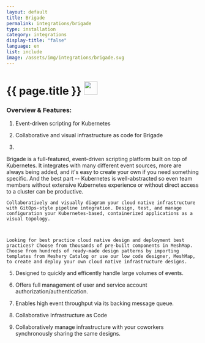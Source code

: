 ```yaml
---
layout: default
title: Brigade
permalink: integrations/brigade
type: installation
category: integrations
display-title: "false"
language: en
list: include
image: /assets/img/integrations/brigade.svg
---
```


<h1>{{ page.title }} <img src="{{ page.image }}" style="width: 35px; height: 35px;" /></h1>


<!-- This needs replaced with the Category property, not the sub-category.
 #### Category: brigade -->

### Overview & Features:
1. Event-driven scripting for Kubernetes

2. Collaborative and visual infrastructure as code for Brigade

4. 
Brigade is a full-featured, event-driven scripting platform built on top of Kubernetes. It integrates with many different event sources, more are always being added, and it's easy to create your own if you need something specific. And the best part -- Kubernetes is well-abstracted so even team members without extensive Kubernetes experience or without direct access to a cluster can be productive.

    Collaboratively and visually diagram your cloud native infrastructure with GitOps-style pipeline integration. Design, test, and manage configuration your Kubernetes-based, containerized applications as a visual topology.



    Looking for best practice cloud native design and deployment best practices? Choose from thousands of pre-built components in MeshMap. Choose from hundreds of ready-made design patterns by importing templates from Meshery Catalog or use our low code designer, MeshMap, to create and deploy your own cloud native infrastructure designs.



5. Designed to quickly and efficently handle large volumes of events.

6. Offers full management of user and service account authorization/authentication.

7. Enables high event throughput via its backing message queue.

8. Collaborative Infrastructure as Code

9. Collaboratively manage infrastructure with your coworkers synchronously sharing the same designs.

